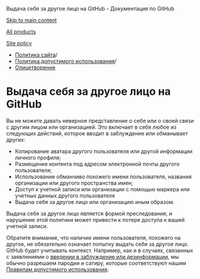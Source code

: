 Выдача себя за другое лицо на GitHub - Документация по GitHub

[Skip to main content](#main-content)

[All products](/ru)

[Site policy](/site-policy)

* [Политика сайта](/ru/site-policy)/
* [Политика допустимого использования](/ru/site-policy/acceptable-use-policies)/
* [Олицетворение](/ru/site-policy/acceptable-use-policies/github-impersonation)

Выдача себя за другое лицо на GitHub
==========

Вы не можете давать неверное представление о себе или о своей связи с другим лицом или организацией. Это включает в себя любое из следующих действий, которое вводит в заблуждение или обманывает других:

* Копирование аватара другого пользователя или другой информации личного профиля;
* Размещение контента под адресом электронной почты другого пользователя;
* Использование обманчиво похожего имени пользователя, названия организации или другого пространства имен;
* Доступ к учетной записи или организации с помощью маркера или учетных данных другого пользователя
* Выдача себя за другое лицо или организацию иным образом.

Выдача себя за другое лицо является формой преследования, и нарушение этой политики может привести к потере доступа к вашей учетной записи.

Обратите внимание, что наличие имени пользователя, похожего на другое, не обязательно означает попытку выдать себя за другое лицо. GitHub будет учитывать контекст. Например, как и в случаях, связанных с заявлениями о [введении в заблуждение или дезинформации](/ru/site-policy/acceptable-use-policies/github-misinformation-and-disinformation), мы обычно разрешаем пародии и сатиру, которые соответствуют нашим [Правилам допустимого использования](/ru/site-policy/acceptable-use-policies/github-acceptable-use-policies).
